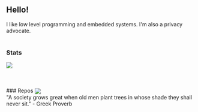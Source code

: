 ## Hello!

I like low level programming and embedded systems. I'm also a privacy advocate.
<br>
<br>
### Stats
<a href="https://github.com/luminite0?tab=repositories">
  <img align="center" src="https://github-readme-stats.vercel.app/api/top-langs/?username=luminite0&theme=city_lights&layout=compact&langs_count=8&card_width=400">
</a>
<br>
<br>
<br>
<br>
### Repos
<a href=https://github.com/luminite0/cc1101">
  <img align="center" src="https://github-readme-stats.vercel.app/api/pin/?username=luminite0&repo=cc1101&theme=city_lights">
</a>
<br>
"A society grows great when old men plant trees in whose shade they shall never sit." - Greek Proverb
